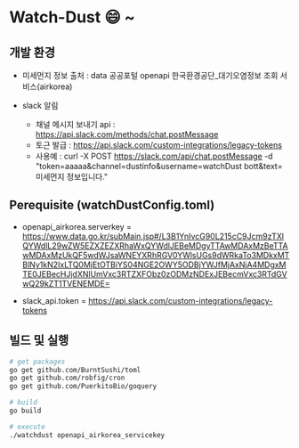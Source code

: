 # Watch-Dust :smile: ~

## 개발 환경

- 미세먼지 정보 출처 : data 공공포털 openapi 한국환경공단_대기오염정보 조회 서비스(airkorea)

- slack 알림
  - 채널 메시지 보내기 api : https://api.slack.com/methods/chat.postMessage
  - 토근 발급 : https://api.slack.com/custom-integrations/legacy-tokens
  - 사용예 : curl -X POST https://slack.com/api/chat.postMessage -d "token=aaaaa&channel=dustinfo&username=watchDust bott&text=미세먼지 정보입니다."

## Perequisite (watchDustConfig.toml)

- openapi_airkorea.serverkey = https://www.data.go.kr/subMain.jsp#/L3B1YnIvcG90L215cC9Jcm9zTXlQYWdlL29wZW5EZXZEZXRhaWxQYWdlJEBeMDgyTTAwMDAxMzBeTTAwMDAxMzUkQF5wdWJsaWNEYXRhRGV0YWlsUGs9dWRkaTo3MDkxMTBlNy1kN2IxLTQ0MjEtOTBiYS04NGE2OWY5ODBjYWJfMjAxNjA4MDgxMTE0JEBecHJjdXNlUmVxc3RTZXFObz0zODMzNDExJEBecmVxc3RTdGVwQ29kZT1TVENEMDE=

- slack_api.token = https://api.slack.com/custom-integrations/legacy-tokens

## 빌드 및 실행

```bash
# get packages
go get github.com/BurntSushi/toml
go get github.com/robfig/cron
go get github.com/PuerkitoBio/goquery

# build
go build

# execute
./watchdust openapi_airkorea_servicekey
```
